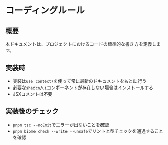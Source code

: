 # コーディングルール

## 概要
本ドキュメントは、プロジェクトにおけるコードの標準的な書き方を定義します。

## 実装時
- 実装は`use context7`を使って常に最新のドキュメントをもとに行う
- 必要な`shadcn/ui`コンポーネントが存在しない場合はインストールする
- JSXコメントは不要

## 実装後のチェック
- `pnpm tsc --noEmit`でエラーが出ないことを確認
- `pnpm biome check --write --unsafe`でリントと型チェックを通過することを確認
